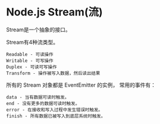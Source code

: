 # Node.js Stream(流)

Stream是一个抽象的接口。

Stream有4种流类型。

    Readable - 可读操作
    Writable - 可写操作
    Duplex - 可读可写操作
    Transform - 操作被写入数据，然后读出结果

所有的 Stream 对象都是 EventEmitter 的实例， 常用的事件有：

    data - 当有数据可读时触发。
    end - 没有更多的数据可读时触发。
    error - 在接收和写入过程中发生错误时触发。
    finish - 所有数据已被写入到底层系统时触发。
